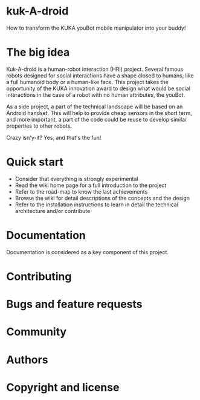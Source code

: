 kuk-A-droid
===========

How to transform the KUKA youBot mobile manipulator into your buddy!

The big idea
============

Kuk-A-droid is a human-robot interaction (HRI) project. Several famous robots designed for social interactions have a shape closed to humans, like a full humanoid body or a human-like face. This project takes the opportunity of the KUKA innovation award to design what would be social interactions in the case of a robot with no human attributes, the youBot.

As a side project, a part of the technical landscape will be based on an Android handset. This will help to provide cheap sensors in the short term, and more important, a part of the code could be reuse to develop similar properties to other robots.

Crazy isn'y-it? Yes, and that's the fun!

Quick start
=========

+ Consider that everything is strongly experimental
+ Read the wiki home page for a full introduction to the project
+ Refer to the road-map to know the last achievements
+ Browse the wiki for detail descriptions of the concepts and the design
+ Refer to the installation instructions to learn in detail the technical architecture and/or contribute

Documentation
============
Documentation is considered as a key component of this project.


Contributing
============

Bugs and feature requests
=====================

Community
=========


Authors
=======


Copyright and license
=====================

